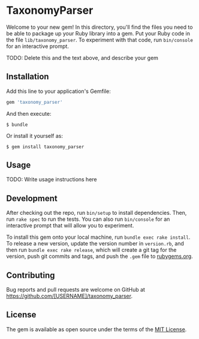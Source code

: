 # TaxonomyParser

Welcome to your new gem! In this directory, you'll find the files you need to be able to package up your Ruby library into a gem. Put your Ruby code in the file `lib/taxonomy_parser`. To experiment with that code, run `bin/console` for an interactive prompt.

TODO: Delete this and the text above, and describe your gem

## Installation

Add this line to your application's Gemfile:

```ruby
gem 'taxonomy_parser'
```

And then execute:

    $ bundle

Or install it yourself as:

    $ gem install taxonomy_parser

## Usage

TODO: Write usage instructions here

## Development

After checking out the repo, run `bin/setup` to install dependencies. Then, run `rake spec` to run the tests. You can also run `bin/console` for an interactive prompt that will allow you to experiment.

To install this gem onto your local machine, run `bundle exec rake install`. To release a new version, update the version number in `version.rb`, and then run `bundle exec rake release`, which will create a git tag for the version, push git commits and tags, and push the `.gem` file to [rubygems.org](https://rubygems.org).

## Contributing

Bug reports and pull requests are welcome on GitHub at https://github.com/[USERNAME]/taxonomy_parser.


## License

The gem is available as open source under the terms of the [MIT License](http://opensource.org/licenses/MIT).

